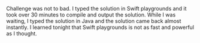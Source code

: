 Challenge was not to bad. I typed the solution in Swift playgrounds and it took over 30 minutes to compile and output the solution. While I was waiting, I typed the solution in Java and the solution came back almost instantly. I learned tonight that Swift playgrounds is not as fast and powerful as I thought.


